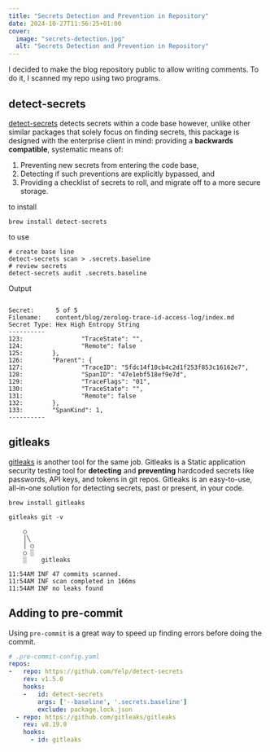 ```yaml
---
title: "Secrets Detection and Prevention in Repository"
date: 2024-10-27T11:56:25+01:00
cover:
  image: "secrets-detection.jpg"
  alt: "Secrets Detection and Prevention in Repository"
---
```


I decided to make the blog repository public to allow writing comments. To do it, I scanned my repo using two programs.

## detect-secrets
[detect-secrets](https://github.com/Yelp/detect-secrets) detects secrets within a code base however, unlike other similar packages that solely focus on finding secrets, this package is designed with the enterprise client in mind: providing a **backwards compatible**, systematic means of:

1. Preventing new secrets from entering the code base,
2. Detecting if such preventions are explicitly bypassed, and
3. Providing a checklist of secrets to roll, and migrate off to a more secure storage.

to install 

```
brew install detect-secrets
```

to use
```
# create base line
detect-secrets scan > .secrets.baseline
# review secrets
detect-secrets audit .secrets.baseline
```

Output
```

Secret:      5 of 5
Filename:    content/blog/zerolog-trace-id-access-log/index.md
Secret Type: Hex High Entropy String
----------
123:                "TraceState": "",
124:                "Remote": false
125:        },
126:        "Parent": {
127:                "TraceID": "5fdc14f10cb4c2d1f253f853c16162e7",
128:                "SpanID": "47e1ebf518ef9e7d",
129:                "TraceFlags": "01",
130:                "TraceState": "",
131:                "Remote": false
132:        },
133:        "SpanKind": 1,
----------
```

## gitleaks

[gitleaks](https://github.com/gitleaks/gitleaks) is another tool for the same job. Gitleaks is a Static application security testing tool for **detecting** and **preventing** hardcoded secrets like passwords, API keys, and tokens in git repos. Gitleaks is an easy-to-use, all-in-one solution for detecting secrets, past or present, in your code.

```
brew install gitleaks
```

```
gitleaks git -v

    ○
    │╲
    │ ○
    ○ ░
    ░    gitleaks

11:54AM INF 47 commits scanned.
11:54AM INF scan completed in 166ms
11:54AM INF no leaks found
```
## Adding to pre-commit

Using `pre-commit` is a great way to speed up finding errors before doing the commit. 

```yaml
# .pre-commit-config.yaml
repos:
-   repo: https://github.com/Yelp/detect-secrets
    rev: v1.5.0
    hooks:
    -   id: detect-secrets
        args: ['--baseline', '.secrets.baseline']
        exclude: package.lock.json
  - repo: https://github.com/gitleaks/gitleaks
    rev: v8.19.0
    hooks:
      - id: gitleaks
```
